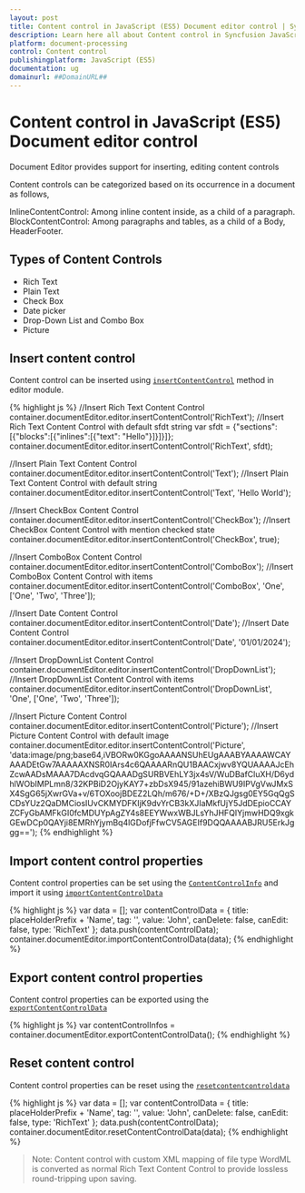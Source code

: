 ```yaml
---
layout: post
title: Content control in JavaScript (ES5) Document editor control | Syncfusion
description: Learn here all about Content control in Syncfusion JavaScript (ES5) Document editor control of Syncfusion Essential JS 2 and more.
platform: document-processing
control: Content control 
publishingplatform: JavaScript (ES5)
documentation: ug
domainurl: ##DomainURL##
---
```


# Content control in JavaScript (ES5) Document editor control

Document Editor provides support for inserting, editing content controls

Content controls can be categorized based on its occurrence in a document as follows,

InlineContentControl: Among inline content inside, as a child of a paragraph.
BlockContentControl: Among paragraphs and tables, as a child of a Body, HeaderFooter.

## Types of Content Controls

* Rich Text
* Plain Text
* Check Box
* Date picker
* Drop-Down List and Combo Box
* Picture

## Insert content control

Content control can be inserted using [`insertContentControl`](https://ej2.syncfusion.com/javascript/documentation/api/document-editor/editor/#insertContentControl) method in editor module.

{% highlight js %}
//Insert Rich Text Content Control
container.documentEditor.editor.insertContentControl('RichText');
//Insert Rich Text Content Control with default sfdt string
var sfdt = {"sections":[{"blocks":[{"inlines":[{"text": "Hello"}]}]}]};
container.documentEditor.editor.insertContentControl('RichText', sfdt);

//Insert Plain Text Content Control
container.documentEditor.editor.insertContentControl('Text');
//Insert Plain Text Content Control with default string
container.documentEditor.editor.insertContentControl('Text', 'Hello World');

//Insert CheckBox Content Control
container.documentEditor.editor.insertContentControl('CheckBox');
//Insert CheckBox Content Control with mention checked state
container.documentEditor.editor.insertContentControl('CheckBox', true);

//Insert ComboBox Content Control
container.documentEditor.editor.insertContentControl('ComboBox');
//Insert ComboBox Content Control with items
container.documentEditor.editor.insertContentControl('ComboBox', 'One', ['One', 'Two', 'Three']);

//Insert Date Content Control
container.documentEditor.editor.insertContentControl('Date');
//Insert Date Content Control
container.documentEditor.editor.insertContentControl('Date', '01/01/2024');

//Insert DropDownList Content Control
container.documentEditor.editor.insertContentControl('DropDownList');
//Insert DropDownList Content Control with items
container.documentEditor.editor.insertContentControl('DropDownList', 'One', ['One', 'Two', 'Three']);

//Insert Picture Content Control
container.documentEditor.editor.insertContentControl('Picture');
//Insert Picture Content Control with default image
container.documentEditor.editor.insertContentControl('Picture', 'data:image/png;base64,iVBORw0KGgoAAAANSUhEUgAAABYAAAAWCAYAAADEtGw7AAAAAXNSR0IArs4c6QAAAARnQU1BAACxjwv8YQUAAAAJcEhZcwAADsMAAA7DAcdvqGQAAADgSURBVEhLY3jx4sV/WuDBafCluXH/D6ydhlWObIMPLmn8/32KPBiD2OjyKAY7+zbDsX945/91azehiBWU9IPVgVwJMxSX4SgG65jXwrGVa+v/6TOXoojBDEZ2LQh/m676/+D+/XBzQJgsg0EY5GqQgSCDsYUz2QaDMCiosIUvCKMYDFKIjK9dvYrCB3kXJIaMkfUjY5JdDEpioCCAYZCFyGbAMFkGI0fcMDUYpAgZY4s8EEYWwxWBJLsYhJHFQIYjmwHDQ9xgkGEwDCp0QAYji8EMRhYjymBq4lGDofjFfwCV5AGEIf9DQQAAAABJRU5ErkJggg==');
{% endhighlight %}

## Import content control properties

Content control properties can be set using the [`ContentControlInfo`](https://ej2.syncfusion.com/javascript/documentation/api/document-editor/#importContentControlData) and import it using [`importContentControlData`](https://ej2.syncfusion.com/javascript/documentation/api/document-editor/#importContentControlData)

{% highlight js %}
var data = [];
var contentControlData = { title: placeHolderPrefix + 'Name', tag: '', value: 'John', canDelete: false, canEdit: false, type: 'RichText' };
data.push(contentControlData);
container.documentEditor.importContentControlData(data);
{% endhighlight %}

## Export content control properties

Content control properties can be exported using the [`exportContentControlData`](https://ej2.syncfusion.com/javascript/documentation/api/document-editor/#exportContentControlData)

{% highlight js %}
var contentControlInfos = container.documentEditor.exportContentControlData();
{% endhighlight %}

## Reset content control

Content control properties can be reset using the [`resetcontentcontroldata`](https://ej2.syncfusion.com/javascript/documentation/api/document-editor/#resetcontentcontroldata)

{% highlight js %}
var data = [];
var contentControlData = { title: placeHolderPrefix + 'Name', tag: '', value: 'John', canDelete: false, canEdit: false, type: 'RichText' };
data.push(contentControlData);
container.documentEditor.resetContentControlData(data);
{% endhighlight %}

>Note: Content control with custom XML mapping of file type WordML is converted as normal Rich Text Content Control to provide lossless round-tripping upon saving.
